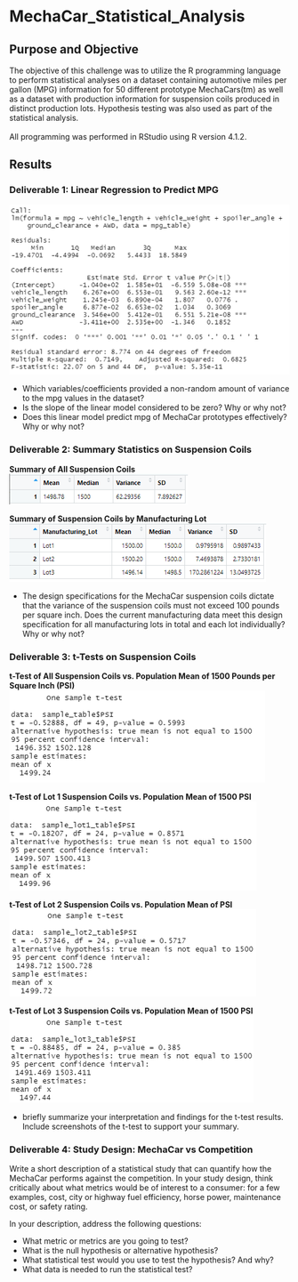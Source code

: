 # MechaCar_Statistical_Analysis
## Purpose and Objective
The objective of this challenge was to utilize the R programming language to perform statistical analyses on a dataset containing automotive miles per gallon (MPG) information for 50 different prototype MechaCars(tm) as well as a dataset with production information for suspension coils produced in distinct production lots. Hypothesis testing was also used as part of the statistical analysis. <br><br> All programming was performed in RStudio using R version 4.1.2.

## Results
### Deliverable 1: Linear Regression to Predict MPG
<kbd>![Linear Regression of MPG Data](Resources/linear_regression.png)</kbd>
- Which variables/coefficients provided a non-random amount of variance to the mpg values in the dataset?
- Is the slope of the linear model considered to be zero? Why or why not?
- Does this linear model predict mpg of MechaCar prototypes effectively? Why or why not?

### Deliverable 2: Summary Statistics on Suspension Coils
**Summary of All Suspension Coils**<br>
<kbd>![Summary of All Suspension Coils](Resources/total_mfg_summary.png)</kbd>

**Summary of Suspension Coils by Manufacturing Lot**<br>
<kbd>![Summary of Suspension Coils by Manufacturing Lot](Resources/by_lot_mfg_summary.png)</kbd>

- The design specifications for the MechaCar suspension coils dictate that the variance of the suspension coils must not exceed 100 pounds per square inch. Does the current manufacturing data meet this design specification for all manufacturing lots in total and each lot individually? Why or why not?

### Deliverable 3: t-Tests on Suspension Coils
**t-Test of All Suspension Coils vs. Population Mean of 1500 Pounds per Square Inch (PSI)**<br>
<kbd>![t-Test of all suspension coils](Resources/t-test_all_lots.png)</kbd>

**t-Test of Lot 1 Suspension Coils vs. Population Mean of 1500 PSI**<br>
<kbd>![t-Test of Lot 1 suspension coils](Resources/t-test_lot1.png)</kbd>

**t-Test of Lot 2 Suspension Coils vs. Population Mean of PSI**<br>
<kbd>![t-Test of Lot 2 suspension coils](Resources/t-test_lot2.png)</kbd>

**t-Test of Lot 3 Suspension Coils vs. Population Mean of 1500 PSI**<br>
<kbd>![t-Test of Lot 3 suspension coils](Resources/t-test_lot3.png)</kbd>
- briefly summarize your interpretation and findings for the t-test results. Include screenshots of the t-test to support your summary.

### Deliverable 4: Study Design: MechaCar vs Competition
Write a short description of a statistical study that can quantify how the MechaCar performs against the competition. In your study design, think critically about what metrics would be of interest to a consumer: for a few examples, cost, city or highway fuel efficiency, horse power, maintenance cost, or safety rating.

In your description, address the following questions:
- What metric or metrics are you going to test?
- What is the null hypothesis or alternative hypothesis?
- What statistical test would you use to test the hypothesis? And why?
- What data is needed to run the statistical test?
